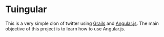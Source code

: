 Tuingular
=========

This is a very simple clon of twitter using [Grails](http://www.grail.org) and [Angular.js](http://www.angularjs.org). The main objective of this project is to learn how to use Angular.js.
